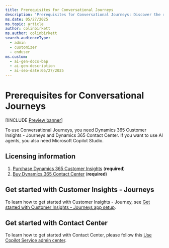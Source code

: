 ```yaml
---
title: Prerequisites for Conversational Journeys
description: 'Prerequisites for Conversational Journeys: Discover the required products and steps to use Dynamics 365 Customer Insights - Journeys and Contact Center.'
ms.date: 05/27/2025
ms.topic: article
author: colinbirkett
ms.author: colinbirkett
search.audienceType:
  - admin
  - customizer
  - enduser
ms.custom:
  - ai-gen-docs-bap
  - ai-gen-description
  - ai-seo-date:05/27/2025
---
```


# Prerequisites for Conversational Journeys

[!INCLUDE [Preview banner](~/../shared-content/shared/preview-includes/preview-banner.md)]

To use Conversational Journeys, you need Dynamics 365 Customer Insights - Journeys and Dynamics 365 Contact Center. If you want to use AI agents, you also need Microsoft Copilot Studio.

## Licensing information

1. [Purchase Dynamics 365 Customer Insights](purchase.md) (**required**)
1. [Buy Dynamics 365 Contact Center](https://www.microsoft.com/dynamics-365/products/contact-center/pricing) (**required**)

## Get started with Customer Insights - Journeys

To learn how to get started with Customer Insights - Journey, see [Get started with Customer Insights - Journeys app setup](get-started.md).

## Get started with Contact Center

To learn how to get started with Contact Center, please follow this [Use Copilot Service admin center](/dynamics365/contact-center/administer/cc-admin-center).
